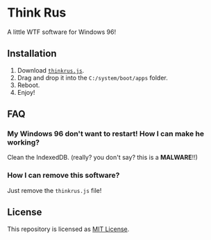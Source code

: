 # Think Rus
A little WTF software for Windows 96!

## Installation
1. Download [`thinkrus.js`](https://raw.githubusercontent.com/Stylix58/thinkrus/main/thinkrus.js).
2. Drag and drop it into the `C:/system/boot/apps` folder.
3. Reboot.
4. Enjoy!

## FAQ
### **My Windows 96 don't want to restart! How I can make he working?**

Clean the IndexedDB. (really? you don't say? this is a **MALWARE**!!)

### **How I can remove this software?**

Just remove the `thinkrus.js` file!

## License
This repository is licensed as [MIT License](LICENSE).

